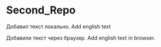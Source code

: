 ﻿# Second_Repo

Добавил текст локально. Add english text

Добавили текст через браузер. Add english text in browser.
